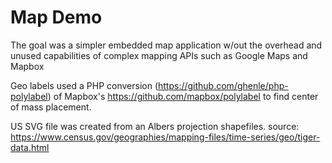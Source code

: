 # Map Demo

The goal was a simpler embedded map application w/out the overhead and unused capabilities of complex mapping APIs such as Google Maps and Mapbox

Geo labels used a PHP conversion (https://github.com/ghenle/php-polylabel) of Mapbox's https://github.com/mapbox/polylabel to find center of mass placement.

US SVG file was created from an Albers projection shapefiles. source: https://www.census.gov/geographies/mapping-files/time-series/geo/tiger-data.html
